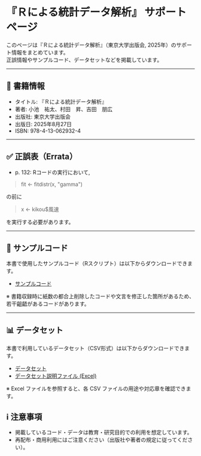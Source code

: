 # 『Ｒによる統計データ解析』 サポートページ

このページは『Ｒによる統計データ解析』（東京大学出版会, 2025年）のサポート情報をまとめています。  
正誤情報やサンプルコード、データセットなどを掲載しています。

---

## 📖 書籍情報
- タイトル: 『Ｒによる統計データ解析』
- 著者: 小池　祐太、村田　昇、吉田　朋広 
- 出版社: 東京大学出版会
- 出版日: 2025年8月27日
- ISBN: 978-4-13-062932-4

---

## ✅ 正誤表（Errata）
- p. 132: Rコードの実行において,

>fit <- fitdistr(x, "gamma")

の前に

>x <- kikou$風速

を実行する必要があります。

---

## 💾 サンプルコード
本書で使用したサンプルコード（Rスクリプト）は以下からダウンロードできます。

- [サンプルコード](https://github.com/yuta-koike/SDA-support/releases/download/v1.0/SDA-codes.zip)

※ 書籍収録時に紙数の都合上削除したコードや文言を修正した箇所があるため、若干齟齬があるコードがあります。

---

## 📊 データセット
本書で利用しているデータセット（CSV形式）は以下からダウンロードできます。

- [データセット](https://github.com/yuta-koike/SDA-support/releases/download/v1.0/SDA-datasets.zip)
- [データセット説明ファイル (Excel)](./data/datasets_description.xlsx)  

※ Excel ファイルを参照すると、各 CSV ファイルの用途や対応章を確認できます。  

## ℹ️ 注意事項

- 掲載しているコード・データは教育・研究目的での利用を想定しています。  
- 再配布・商用利用にはご注意ください（出版社や著者の規定に従ってください）。  
